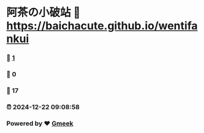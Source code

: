 # 阿茶の小破站 :link: https://baichacute.github.io/wentifankui 
### :page_facing_up: [1](https://baichacute.github.io/wentifankui/tag.html) 
### :speech_balloon: 0 
### :hibiscus: 17 
### :alarm_clock: 2024-12-22 09:08:58 
### Powered by :heart: [Gmeek](https://github.com/Meekdai/Gmeek)
